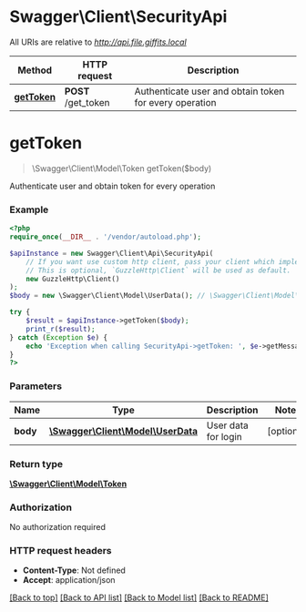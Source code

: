 # Swagger\Client\SecurityApi

All URIs are relative to *http://api.file.giffits.local*

Method | HTTP request | Description
------------- | ------------- | -------------
[**getToken**](SecurityApi.md#getToken) | **POST** /get_token | Authenticate user and obtain token for every operation

# **getToken**
> \Swagger\Client\Model\Token getToken($body)

Authenticate user and obtain token for every operation

### Example
```php
<?php
require_once(__DIR__ . '/vendor/autoload.php');

$apiInstance = new Swagger\Client\Api\SecurityApi(
    // If you want use custom http client, pass your client which implements `GuzzleHttp\ClientInterface`.
    // This is optional, `GuzzleHttp\Client` will be used as default.
    new GuzzleHttp\Client()
);
$body = new \Swagger\Client\Model\UserData(); // \Swagger\Client\Model\UserData | User data for login

try {
    $result = $apiInstance->getToken($body);
    print_r($result);
} catch (Exception $e) {
    echo 'Exception when calling SecurityApi->getToken: ', $e->getMessage(), PHP_EOL;
}
?>
```

### Parameters

Name | Type | Description  | Notes
------------- | ------------- | ------------- | -------------
 **body** | [**\Swagger\Client\Model\UserData**](../Model/UserData.md)| User data for login | [optional]

### Return type

[**\Swagger\Client\Model\Token**](../Model/Token.md)

### Authorization

No authorization required

### HTTP request headers

 - **Content-Type**: Not defined
 - **Accept**: application/json

[[Back to top]](#) [[Back to API list]](../../README.md#documentation-for-api-endpoints) [[Back to Model list]](../../README.md#documentation-for-models) [[Back to README]](../../README.md)

